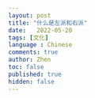 ```yaml
---
layout: post
title: "什么是左派和右派"
date:   2022-05-20
tags: [文化]
language : Chinese
comments: true
author: Zhen
toc: false
published: true
hidden: false
---
```



<!--stackedit_data:
eyJoaXN0b3J5IjpbLTU0MDExMzQwMF19
-->